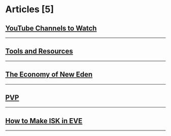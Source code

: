 # Articles [5]

## [YouTube Channels to Watch](/articles/youtube.md)

---------

## [Tools and Resources](/articles/tools.md)

---------

## [The Economy of New Eden](/articles/economy_of_new_eden.md)

---------

## [PVP](/articles/pvp_101.md)

---------

## [How to Make ISK in EVE](/articles/isk_making_101.md)

---------

